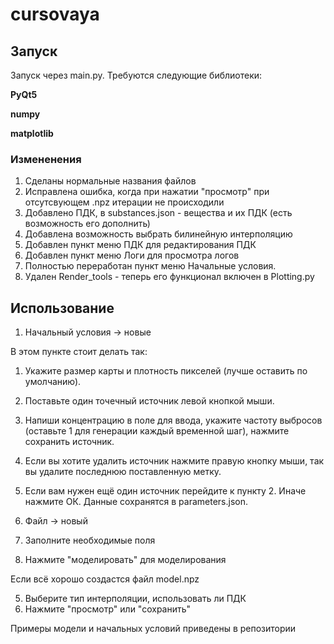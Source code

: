 # cursovaya
## Запуск
Запуск через main.py. Требуются следующие библиотеки:

**PyQt5**

**numpy**

**matplotlib**

### Измененения
1. Сделаны нормальные названия файлов
2. Исправлена ошибка, когда при нажатии "просмотр" при отсутсвующем .npz итерации не происходили
3. Добавлено ПДК, в substances.json - вещества и их ПДК (есть возможность его дополнить)
4. Добавлена возможность выбрать билинейную интерполяцию
5. Добавлен пункт меню ПДК для редактирования ПДК
6. Добавлен пункт меню Логи для просмотра логов
7. Полностью переработан пункт меню Начальные условия.
8. Удален Render_tools - теперь его функционал включен в Plotting.py
## Использование
1. Начальный условия -> новые

В этом пункте стоит делать так:
1. Укажите размер карты и плотность пикселей (лучше оставить по умолчанию).
2. Поставьте один точечный источник левой кнопкой мыши.
3. Напиши концентрацию в поле для ввода, укажите частоту выбросов (оставьте 1 для генерации каждый временной шаг), нажмите сохранить источник.
4. Если вы хотите удалить источник нажмите правую кнопку мыши, так вы удалите последнюю поставленную метку.
5. Если вам нужен ещё один источник перейдите к пункту 2. Иначе нажмите ОК. Данные сохранятся в parameters.json.

2. Файл -> новый
3. Заполните необходимые поля
4. Нажмите "моделировать" для моделирования
 
Если всё хорошо создастся файл model.npz

5. Выберите тип интерполяции, использовать ли ПДК
6. Нажмите "просмотр" или "сохранить"

Примеры модели и начальных условий приведены в репозитории


